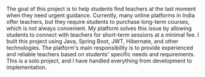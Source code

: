 The goal of this project is to help students find teachers at the last moment when they need urgent guidance.
Currently, many online platforms in India offer teachers, but they require students to purchase long-term courses,
which is not always convenient.
My platform solves this issue by allowing students to connect with teachers for short-term sessions at a minimal fee.
I built this project using Java, Spring Boot, JWT, Hibernate, and other technologies.
The platform's main responsibility is to provide experienced and reliable teachers based on students' specific needs and requirements.
This is a solo project, and I have handled everything from development to implementation.
